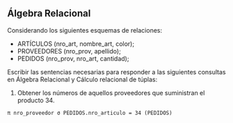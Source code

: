 ## Álgebra Relacional

Considerando los siguientes esquemas de relaciones:

- ARTÍCULOS (nro_art, nombre_art, color);
- PROVEEDORES (nro_prov, apellido);
- PEDIDOS (nro_prov, nro_art, cantidad);

Escribir las sentencias necesarias para responder a las siguientes consultas en Álgebra Relacional y Cálculo
relacional de túplas:

1. Obtener los números de aquellos proveedores que suministran el producto 34.

```
π nro_proveedor σ PEDIDOS.nro_articulo = 34 (PEDIDOS)
```